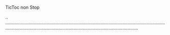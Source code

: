 TicToc non Stop

..
...................................................................................................................................................................................................................................